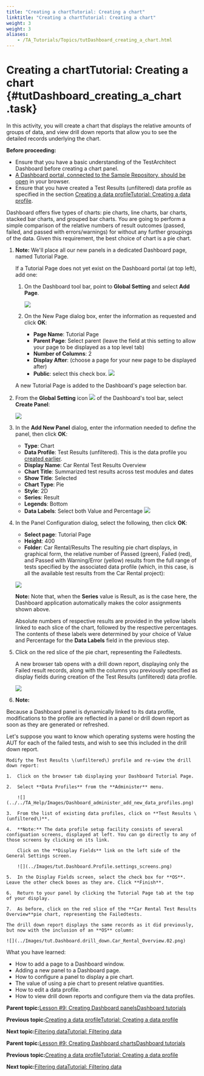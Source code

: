 ```yaml
--- 
title: "Creating a chartTutorial: Creating a chart"
linktitle: "Creating a chartTutorial: Creating a chart"
weight: 3
weight: 3
aliases: 
    - /TA_Tutorials/Topics/tutDashboard_creating_a_chart.html
---
```

# Creating a chartTutorial: Creating a chart {#tutDashboard_creating_a_chart .task}

In this activity, you will create a chart that displays the relative amounts of groups of data, and view drill down reports that allow you to see the detailed records underlying the chart.

**Before proceeding:**

-   Ensure that you have a basic understanding of the TestArchitect Dashboard before creating a chart panel.
-   [A Dashboard portal, connected to the Sample Repository, should be open](tutDashboard_launching_Dashboard.html) in your browser.
-   Ensure that you have created a Test Results \(unfiltered\) data profile as specified in the section [Creating a data profileTutorial: Creating a data profile](tutDashboard_creating_a_data_profile.html).

Dashboard offers five types of charts: pie charts, line charts, bar charts, stacked bar charts, and grouped bar charts. You are going to perform a simple comparison of the relative numbers of result outcomes \(passed, failed, and passed with errors/warnings\) for without any further groupings of the data. Given this requirement, the best choice of chart is a pie chart.

1.  **Note:** We'll place all our new panels in a dedicated Dashboard page, named Tutorial Page.

    If a Tutorial Page does not yet exist on the Dashboard portal \(at top left\), add one:

    1.  On the Dashboard tool bar, point to **Global Setting** and select **Add Page**.

        ![](../../TA_Help/Images/Dashboard_add_page.png)

    2.  On the New Page dialog box, enter the information as requested and click **OK**:

        -   **Page Name**: Tutorial Page
        -   **Parent Page**: Select parent \(leave the field at this setting to allow your page to be displayed as a top level tab\)
        -   **Number of Columns**: 2
        -   **Display After**: \(choose a page for your new page to be displayed after\)
        -   **Public**: select this check box.
        ![](../Images/tut.Dashboard.Add_Page.Tutorial_Page.png)

    A new Tutorial Page is added to the Dashboard's page selection bar.

2.  From the **Global Setting** icon ![](../Images/icn.Dashboard.Global_Setting.png) of the Dashboard's tool bar, select **Create Panel**:

    ![](../Images/tut.Dashboard.Create_Panel.menu_select.png)

3.  In the **Add New Panel** dialog, enter the information needed to define the panel, then click **OK**:

    -   **Type**: Chart
    -   **Data Profile**: Test Results \(unfiltered\). This is the data profile you [created earlier](tutDashboard_creating_a_data_profile.html).
    -   **Display Name**: Car Rental Test Results Overview
    -   **Chart Title**: Summarized test results across test modules and dates
    -   **Show Title**: Selected
    -   **Chart Type**: Pie
    -   **Style**: 2D
    -   **Series**: Result
    -   **Legends**: Bottom
    -   **Data Labels**: Select both Value and Percentage
    ![](../Images/tut.Dashboard.Add_Panel.Car_Rental_Test_Results_Overview.png)

4.  In the Panel Configuration dialog, select the following, then click **OK**:

    -   **Select page**: Tutorial Page
    -   **Height**: 400
    -   **Folder**: Car Rental/Results
    The resulting pie chart displays, in graphical form, the relative number of Passed \(green\), Failed \(red\), and Passed with Warning/Error \(yellow\) results from the full range of tests specified by the associated data profile \(which, in this case, is all the available test results from the Car Rental project\):

    ![](../Images/tut.Dashboard.pie_chart.Car_Rental_Overview.01.png)

    **Note:** Note that, when the **Series** value is Result, as is the case here, the Dashboard application automatically makes the color assignments shown above.

    Absolute numbers of respective results are provided in the yellow labels linked to each slice of the chart, followed by the respective percentages. The contents of these labels were determined by your choice of Value and Percentage for the **Data Labels** field in the previous step.

5.  Click on the red slice of the pie chart, representing the Failedtests.

    A new browser tab opens with a drill down report, displaying only the Failed result records, along with the columns you previously specified as display fields during creation of the Test Results \(unfiltered\) data profile.

    ![](../Images/tut.Dashboard.drill_down.Car_Rental_Overview.01.png)

6.  **Note:**

Because a Dashboard panel is dynamically linked to its data profile, modifications to the profile are reflected in a panel or drill down report as soon as they are generated or refreshed.

Let's suppose you want to know which operating systems were hosting the AUT for each of the failed tests, and wish to see this included in the drill down report.

    Modify the Test Results \(unfiltered\) profile and re-view the drill down report:

    1.  Click on the browser tab displaying your Dashboard Tutorial Page.

    2.  Select **Data Profiles** from the **Administer** menu.

        ![](../../TA_Help/Images/Dashboard_administer_add_new_data_profiles.png)

    3.  From the list of existing data profiles, click on **Test Results \(unfiltered\)**.

    4.  **Note:** The data profile setup facility consists of several configuation screens, displayed at left. You can go directly to any of those screens by clicking on its link.

        Click on the **Display Fields** link on the left side of the General Settings screen.

        ![](../Images/tut.Dashboard.Profile.settings_screens.png)

    5.  In the Display Fields screen, select the check box for **OS**. Leave the other check boxes as they are. Click **Finish**.

    6.  Return to your panel by clicking the Tutorial Page tab at the top of your display.

    7.  As before, click on the red slice of the **Car Rental Test Results Overview**pie chart, representing the Failedtests.

    The drill down report displays the same records as it did previously, but now with the inclusion of an **OS** column:

    ![](../Images/tut.Dashboard.drill_down.Car_Rental_Overview.02.png)


What you have learned:

-   How to add a page to a Dashboard window.
-   Adding a new panel to a Dashboard page.
-   How to configure a panel to display a pie chart.
-   The value of using a pie chart to present relative quantities.
-   How to edit a data profile.
-   How to view drill down reports and configure them via the data profiles.

**Parent topic:**[Lesson \#9: Creating Dashboard panelsDashboard tutorials](../../TA_Tutorials/Topics/tutDashboard_creating_panels.html)

**Previous topic:**[Creating a data profileTutorial: Creating a data profile](../../TA_Tutorials/Topics/tutDashboard_creating_a_data_profile.html)

**Next topic:**[Filtering dataTutorial: Filtering data](../../TA_Tutorials/Topics/tutDashboard_filtering_data.html)

**Parent topic:**[Lesson \#9: Creating Dashboard chartsDashboard tutorials](../../TA_Help/Topics/Dashboard_tutorials.html)

**Previous topic:**[Creating a data profileTutorial: Creating a data profile](../../TA_Tutorials/Topics/tutDashboard_creating_a_data_profile.html)

**Next topic:**[Filtering dataTutorial: Filtering data](../../TA_Tutorials/Topics/tutDashboard_filtering_data.html)

